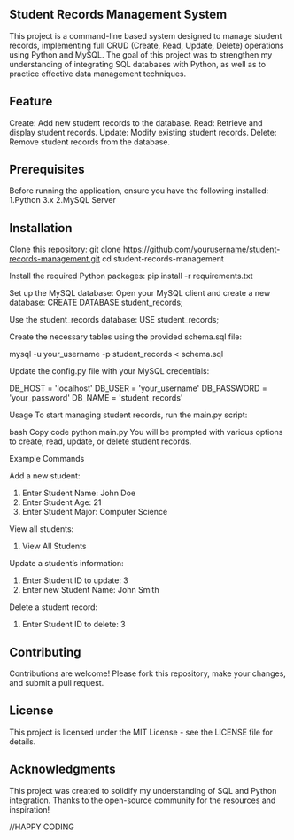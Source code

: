 Student Records Management System
---------------------------------
This project is a command-line based system designed to manage student records, implementing full CRUD (Create, Read, Update, Delete) operations using Python and MySQL. The goal of this project was to strengthen my understanding of integrating SQL databases with Python, as well as to practice effective data management techniques.

Feature
-------
Create: Add new student records to the database.
Read: Retrieve and display student records.
Update: Modify existing student records.
Delete: Remove student records from the database.

Prerequisites
-
Before running the application, ensure you have the following installed:
1.Python 3.x
2.MySQL Server

Installation
-
Clone this repository:
git clone https://github.com/yourusername/student-records-management.git
cd student-records-management

Install the required Python packages:
pip install -r requirements.txt

Set up the MySQL database:
Open your MySQL client and create a new database:
CREATE DATABASE student_records;

Use the student_records database:
USE student_records;

Create the necessary tables using the provided schema.sql file:

mysql -u your_username -p student_records < schema.sql

Update the config.py file with your MySQL credentials:

DB_HOST = 'localhost'
DB_USER = 'your_username'
DB_PASSWORD = 'your_password'
DB_NAME = 'student_records'

Usage
To start managing student records, run the main.py script:

bash
Copy code
python main.py
You will be prompted with various options to create, read, update, or delete student records.

Example Commands

Add a new student:
1. Enter Student Name: John Doe
2. Enter Student Age: 21
3. Enter Student Major: Computer Science

View all students:
1. View All Students

Update a student’s information:
1. Enter Student ID to update: 3
2. Enter new Student Name: John Smith

Delete a student record:
1. Enter Student ID to delete: 3

Contributing
-
Contributions are welcome! Please fork this repository, make your changes, and submit a pull request.

License
-
This project is licensed under the MIT License - see the LICENSE file for details.

Acknowledgments
-
This project was created to solidify my understanding of SQL and Python integration.
Thanks to the open-source community for the resources and inspiration!

//HAPPY CODING
